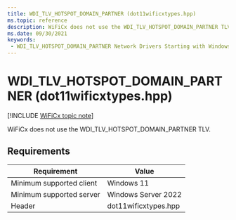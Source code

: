 ```yaml
---
title: WDI_TLV_HOTSPOT_DOMAIN_PARTNER (dot11wificxtypes.hpp)
ms.topic: reference
description: WiFiCx does not use the WDI_TLV_HOTSPOT_DOMAIN_PARTNER TLV.
ms.date: 09/30/2021
keywords:
 - WDI_TLV_HOTSPOT_DOMAIN_PARTNER Network Drivers Starting with Windows Vista
---
```


# WDI\_TLV\_HOTSPOT\_DOMAIN\_PARTNER (dot11wificxtypes.hpp)

[!INCLUDE [WiFiCx topic note](../includes/wificx-version-warning.md)]


WiFiCx does not use the WDI_TLV_HOTSPOT_DOMAIN_PARTNER TLV.

## Requirements

|Requirement|Value|
|--- |--- |
|Minimum supported client|Windows 11|
|Minimum supported server|Windows Server 2022|
|Header|dot11wificxtypes.hpp|

 

 





